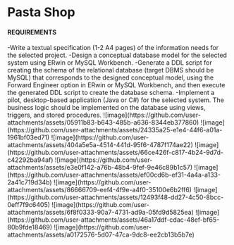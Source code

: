 <h1>Pasta Shop</h1>
<h4>REQUIREMENTS</h4>    
-Write a textual specification (1-2 A4 pages) of the information needs for the selected project.    
-Design a conceptual database model for the selected system using ERwin or MySQL Workbench.    
-Generate a DDL script for creating the schema of the relational database (target DBMS should be MySQL) that corresponds to the designed conceptual model,
using the Forward Engineer option in ERwin or MySQL Workbench, and then execute the generated DDL script to create the database schema.    
-Implement a pilot, desktop-based application (Java or C#) for the selected system. The business logic should be implemented on the database using views, triggers, and stored procedures.
![image](https://github.com/user-attachments/assets/05911b83-b643-485b-a636-8344eb377860)
![image](https://github.com/user-attachments/assets/24335a25-e1e4-44f6-a01a-1961bf03ed71)
![image](https://github.com/user-attachments/assets/404a5e5a-4514-441d-95f6-4787f174ae22)
![image](https://github.com/user-attachments/assets/66ce426f-c817-4b24-9d7d-c42292ba94af)
![image](https://github.com/user-attachments/assets/e3e0f142-a76b-48b4-9fef-9e46c89b1c57)
![image](https://github.com/user-attachments/assets/ef00cd6b-ef31-4a4a-a133-2a41c719d34b)
![image](https://github.com/user-attachments/assets/86666709-eef4-4f9e-a4f0-35100e6b2ff6)
![image](https://github.com/user-attachments/assets/12493f48-dd27-4c50-8bcc-0eff7f9c6405)
![image](https://github.com/user-attachments/assets/6f8f0333-90a7-4731-ad9a-05fd9d5825ea)
![image](https://github.com/user-attachments/assets/46a17ddf-cdac-48ef-bf65-80b9fde18469)
![image](https://github.com/user-attachments/assets/a0172576-5d07-47ca-9dc8-ee2cb13b5b7e)
